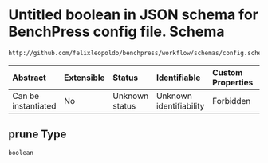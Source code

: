 # Untitled boolean in JSON schema for BenchPress config file. Schema

```txt
http://github.com/felixleopoldo/benchpress/workflow/schemas/config.schema.json#/definitions/gobnilp/properties/prune
```



| Abstract            | Extensible | Status         | Identifiable            | Custom Properties | Additional Properties | Access Restrictions | Defined In                                                       |
| :------------------ | :--------- | :------------- | :---------------------- | :---------------- | :-------------------- | :------------------ | :--------------------------------------------------------------- |
| Can be instantiated | No         | Unknown status | Unknown identifiability | Forbidden         | Allowed               | none                | [config.schema.json*](config.schema.json "open original schema") |

## prune Type

`boolean`
